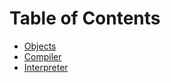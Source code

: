 # Table of Contents

  * [Objects](objects.md)
  * [Compiler](compiler.md)
  * [Interpreter](interpreter.md)

  